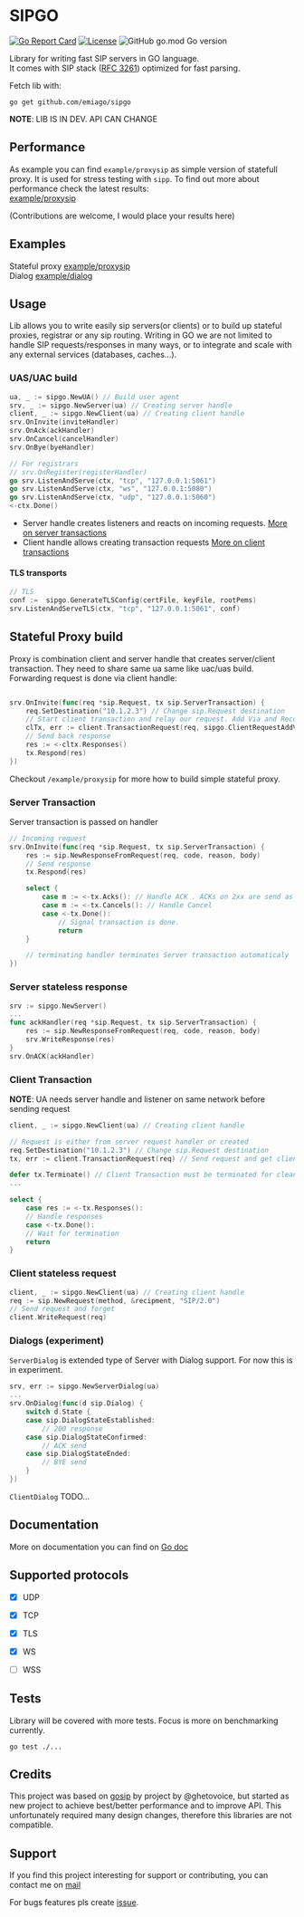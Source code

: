# SIPGO

[![Go Report Card](https://goreportcard.com/badge/github.com/emiago/sipgo)](https://goreportcard.com/report/github.com/emiago/sipgo) 
[![License](https://img.shields.io/badge/License-BSD_2--Clause-orange.svg)](https://github.com/emiago/sipgo/LICENCE) 
![GitHub go.mod Go version](https://img.shields.io/github/go-mod/go-version/emiago/sipgo)

Library for writing fast SIP servers in GO language.  
It comes with SIP stack ([RFC 3261](https://datatracker.ietf.org/doc/html/rfc3261)) optimized for fast parsing.


Fetch lib with:

`go get github.com/emiago/sipgo`

**NOTE**: LIB IS IN DEV. API CAN CHANGE

## Performance

As example you can find `example/proxysip` as simple version of statefull proxy. It is used for stress testing with `sipp`. 
To find out more about performance check the latest results:  
[example/proxysip](example/proxysip) 

(Contributions are welcome, I would place your results here)

## Examples

Stateful proxy [example/proxysip](example/proxysip)  
Dialog [example/dialog](example/dialog)  

## Usage

Lib allows you to write easily sip servers(or clients) or to build up stateful proxies, registrar or any sip routing.
Writing in GO we are not limited to handle SIP requests/responses in many ways, or to integrate and scale with any external services (databases, caches...).


### UAS/UAC build

```go
ua, _ := sipgo.NewUA() // Build user agent
srv, _ := sipgo.NewServer(ua) // Creating server handle
client, _ := sipgo.NewClient(ua) // Creating client handle
srv.OnInvite(inviteHandler)
srv.OnAck(ackHandler)
srv.OnCancel(cancelHandler)
srv.OnBye(byeHandler)

// For registrars
// srv.OnRegister(registerHandler)
go srv.ListenAndServe(ctx, "tcp", "127.0.0.1:5061")
go srv.ListenAndServe(ctx, "ws", "127.0.0.1:5080")
go srv.ListenAndServe(ctx, "udp", "127.0.0.1:5060")
<-ctx.Done()
```
- Server handle creates listeners and reacts on incoming requests. [More on server transactions](#server-transaction)
- Client handle allows creating transaction requests [More on client transactions](#client-transaction)


#### TLS transports
```go 
// TLS
conf :=  sipgo.GenerateTLSConfig(certFile, keyFile, rootPems)
srv.ListenAndServeTLS(ctx, "tcp", "127.0.0.1:5061", conf)
```


## Stateful Proxy build

Proxy is combination client and server handle that creates server/client transaction. They need to share
same ua same like uac/uas build.
Forwarding request is done via client handle:
```go

srv.OnInvite(func(req *sip.Request, tx sip.ServerTransaction) {
    req.SetDestination("10.1.2.3") // Change sip.Request destination
    // Start client transaction and relay our request. Add Via and Record-Route header
    clTx, err := client.TransactionRequest(req, sipgo.ClientRequestAddVia, sipgo.ClientRequestAddRecordRoute)
    // Send back response
    res := <-cltx.Responses()
    tx.Respond(res)
})
```

Checkout `/example/proxysip` for more how to build simple stateful proxy.


### Server Transaction

Server transaction is passed on handler

```go
// Incoming request
srv.OnInvite(func(req *sip.Request, tx sip.ServerTransaction) {
    res := sip.NewResponseFromRequest(req, code, reason, body)
    // Send response
    tx.Respond(res)

    select {
        case m := <-tx.Acks(): // Handle ACK . ACKs on 2xx are send as different request
        case m := <-tx.Cancels(): // Handle Cancel 
        case <-tx.Done():
            // Signal transaction is done. 
            return
    }

    // terminating handler terminates Server transaction automaticaly
})

```

### Server stateless response

```go
srv := sipgo.NewServer()
...
func ackHandler(req *sip.Request, tx sip.ServerTransaction) {
    res := sip.NewResponseFromRequest(req, code, reason, body)
    srv.WriteResponse(res)
}
srv.OnACK(ackHandler)
```


### Client Transaction

**NOTE**: UA needs server handle and listener on same network before sending request


```go
client, _ := sipgo.NewClient(ua) // Creating client handle

// Request is either from server request handler or created
req.SetDestination("10.1.2.3") // Change sip.Request destination
tx, err := client.TransactionRequest(req) // Send request and get client transaction handle

defer tx.Terminate() // Client Transaction must be terminated for cleanup
...

select {
    case res := <-tx.Responses():
    // Handle responses
    case <-tx.Done():
    // Wait for termination
    return
}

```

### Client stateless request

```go
client, _ := sipgo.NewClient(ua) // Creating client handle
req := sip.NewRequest(method, &recipment, "SIP/2.0")
// Send request and forget
client.WriteRequest(req)
```

### Dialogs (experiment)

`ServerDialog` is extended type of Server with Dialog support. 
For now this is in experiment.

```go
srv, err := sipgo.NewServerDialog(ua)
...
srv.OnDialog(func(d sip.Dialog) {
    switch d.State {
	case sip.DialogStateEstablished:
		// 200 response
	case sip.DialogStateConfirmed:
		// ACK send
	case sip.DialogStateEnded:
		// BYE send
	}
})

```

`ClientDialog` TODO...

## Documentation
More on documentation you can find on [Go doc](https://pkg.go.dev/github.com/emiago/sipgo)


## Supported protocols

- [x] UDP
- [x] TCP
- [x] TLS
- [x] WS
- [ ] WSS


## Tests

Library will be covered with more tests. Focus is more on benchmarking currently.
```
go test ./...  
```

## Credits

This project was based on [gosip](https://github.com/ghettovoice/gosip) by project by @ghetovoice, but started as new project to achieve best/better performance and to improve API.
This unfortunately required many design changes, therefore this libraries are not compatible.

## Support

If you find this project interesting for support or contributing, you can contact me on
[mail](emirfreelance91@gmail.com) 

For bugs features pls create [issue](https://github.com/emiago/sipgo/issues).


